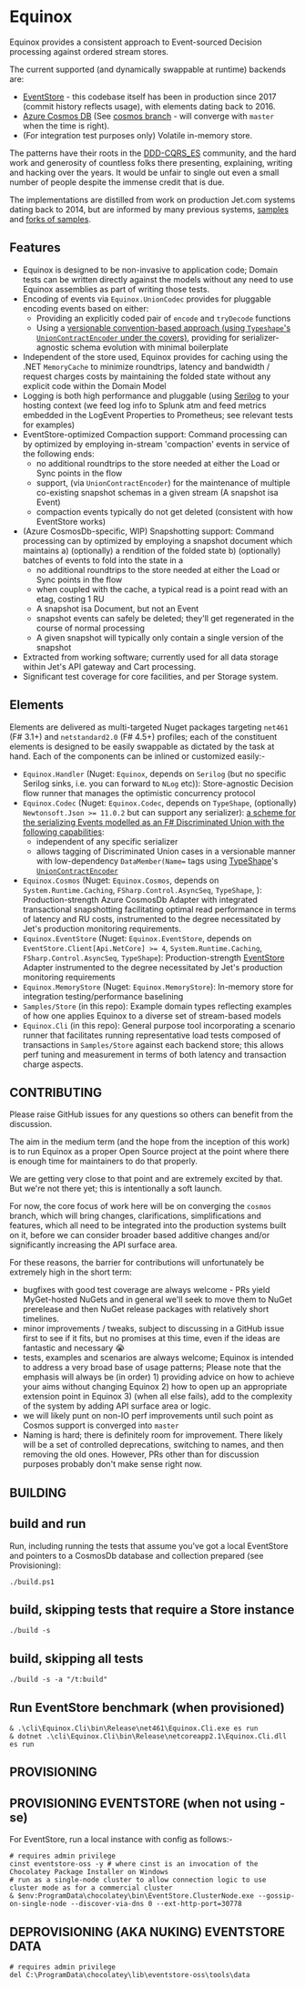 Equinox
=======
Equinox provides a consistent approach to Event-sourced Decision processing against ordered stream stores.

The current supported (and dynamically swappable at runtime) backends are:
- [EventStore](https://eventstore.org/) - this codebase itself has been in production since 2017 (commit history reflects usage), with elements dating back to 2016.
- [Azure Cosmos DB](https://docs.microsoft.com/en-us/azure/cosmos-db/) (See [cosmos branch](https://github.com/jet/equinox/tree/cosmos) - will converge with `master` when the time is right).
- (For integration test purposes only) Volatile in-memory store.

The patterns have their roots in the [DDD-CQRS_ES](https://groups.google.com/forum/#!forum/dddcqrs) community, and the hard work and generosity of countless folks there presenting, explaining, writing and hacking over the years. It would be unfair to single out even a small number of people despite the immense credit that is due.

The implementations are distilled from work on production Jet.com systems dating back to 2014, but are informed by many previous systems, [samples](https://github.com/thinkbeforecoding/FsUno.Prod) and [forks of samples](https://github.com/bartelink/FunDomain).

Features
--------
- Equinox is designed to be non-invasive to application code; Domain tests can be written directly against the models without any need to use Equinox assemblies as part of writing those tests.
- Encoding of events via `Equinox.UnionCodec` provides for pluggable encoding events based on either:
    - Providing an explicitly coded pair of `encode` and `tryDecode` functions
    - Using a [versionable convention-based approach (using `Typeshape`'s `UnionContractEncoder` under the covers)](https://eiriktsarpalis.wordpress.com/2018/10/30/a-contract-pattern-for-schemaless-datastores/), providing for serializer-agnostic schema evolution with minimal boilerplate
- Independent of the store used, Equinox provides for caching using the .NET `MemoryCache` to minimize roundtrips, latency and bandwidth / request charges costs by maintaining the folded state without any explicit code within the Domain Model
- Logging is both high performance and pluggable (using [Serilog](https://github.com/serilog/serilog) to your hosting context (we feed log info to  Splunk atm and feed metrics embedded in the LogEvent Properties to Prometheus; see relevant tests for examples)
- EventStore-optimized Compaction support: Command processing can by optimized by employing in-stream 'compaction' events in service of the following ends:
    - no additional roundtrips to the store needed at either the Load or Sync points in the flow
    - support, (via `UnionContractEncoder`) for the maintenance of multiple co-existing snapshot schemas in a given stream (A snapshot isa Event)
    - compaction events typically do not get deleted (consistent with how EventStore works)
- (Azure CosmosDb-specific, WIP) Snapshotting support: Command processing can by optimized by employing a snapshot document which maintains a) (optionally) a rendition of the folded state b) (optionally) batches of events to fold into the state in a
	- no additional roundtrips to the store needed at either the Load or Sync points in the flow
	- when coupled with the cache, a typical read is a point read with an etag, costing 1 RU
	- A snapshot isa Document, but not an Event
	- snapshot events can safely be deleted; they'll get regenerated in the course of normal processing
	- A given snapshot will typically only contain a single version of the snapshot
- Extracted from working software; currently used for all data storage within Jet's API gateway and Cart processing.
- Significant test coverage for core facilities, and per Storage system.

Elements
--------
Elements are delivered as multi-targeted Nuget packages targeting `net461` (F# 3.1+) and `netstandard2.0` (F# 4.5+) profiles; each of the constituent elements is designed to be easily swappable as dictated by the task at hand. Each of the components can be inlined or customized easily:-

- `Equinox.Handler` (Nuget: `Equinox`, depends on `Serilog` (but no specific Serilog sinks, i.e. you can forward to `NLog` etc)): Store-agnostic Decision flow runner that manages the optimistic concurrency protocol
- `Equinox.Codec` (Nuget: `Equinox.Codec`, depends on `TypeShape`, (optionally) `Newtonsoft.Json >= 11.0.2` but can support any serializer): [a scheme for the serializing Events modelled as an F# Discriminated Union with the following capabilities](https://eiriktsarpalis.wordpress.com/2018/10/30/a-contract-pattern-for-schemaless-datastores/):
	- independent of any specific serializer
	- allows tagging of Discriminated Union cases in a versionable manner with low-dependency `DataMember(Name=` tags using [TypeShape](https://github.com/eiriktsarpalis/TypeShape)'s [`UnionContractEncoder`](https://github.com/eiriktsarpalis/TypeShape/blob/master/tests/TypeShape.Tests/UnionContractTests.fs)
- `Equinox.Cosmos` (Nuget: `Equinox.Cosmos`, depends on `System.Runtime.Caching`, `FSharp.Control.AsyncSeq`, `TypeShape`, ): Production-strength Azure CosmosDb Adapter with integrated transactional snapshotting facilitating optimal read performance in terms of latency and RU costs, instrumented to the degree necessitated by Jet's production monitoring requirements.
- `Equinox.EventStore` (Nuget: `Equinox.EventStore`, depends on `EventStore.Client[Api.NetCore] >= 4`, `System.Runtime.Caching`, `FSharp.Control.AsyncSeq`, `TypeShape`): Production-strength [EventStore](http://geteventstore.com) Adapter instrumented to the degree necessitated by Jet's production monitoring requirements
- `Equinox.MemoryStore` (Nuget: `Equinox.MemoryStore`): In-memory store for integration testing/performance baselining
- `Samples/Store` (in this repo): Example domain types reflecting examples of how one applies Equinox to a diverse set of stream-based models
- `Equinox.Cli` (in this repo): General purpose tool incorporating a scenario runner that facilitates running representative load tests composed of transactions in `Samples/Store` against each backend store; this allows perf tuning and measurement in terms of both latency and transaction charge aspects.

CONTRIBUTING
------------
Please raise GitHub issues for any questions so others can benefit from the discussion.

The aim in the medium term (and the hope from the inception of this work) is to run Equinox as a proper Open Source project at the point where there is enough time for maintainers to do that properly.

We are getting very close to that point and are extremely excited by that. But we're not there yet; this is intentionally a soft launch.

For now, the core focus of work here will be on converging the `cosmos` branch, which will bring changes, clarifications, simplifications and features, which all need to be integrated into the production systems built on it, before we can consider broader based additive changes and/or significantly increasing the API surface area.

For these reasons, the barrier for contributions will unfortunately be extremely high in the short term:
- bugfixes with good test coverage are always welcome - PRs yield MyGet-hosted NuGets and in general we'll seek to move them to NuGet prerelease and then NuGet release packages with relatively short timelines.
- minor improvements / tweaks, subject to discussing in a GitHub issue first to see if it fits, but no promises at this time, even if the ideas are fantastic and necessary :sob:
- tests, examples and scenarios are always welcome; Equinox is intended to address a very broad base of usage patterns; Please note that the emphasis will always be (in order) 1) providing advice on how to achieve your aims without changing Equinox 2) how to open up an appropriate extension point in Equinox 3) (when all else fails), add to the complexity of the system by adding API surface area or logic.
- we will likely punt on non-IO perf improvements until such point as Cosmos support is converged into `master`
- Naming is hard; there is definitely room for improvement. There likely will be a set of controlled deprecations, switching to names, and then removing the old ones. However, PRs other than for discussion purposes probably don't make sense right now.

BUILDING
--------

## build and run

Run, including running the tests that assume you've got a local EventStore and pointers to a CosmosDb database and collection prepared (see Provisioning):

	./build.ps1

## build, skipping tests that require a Store instance

	./build -s

## build, skipping all tests

	./build -s -a "/t:build"

## Run EventStore benchmark (when provisioned)

```
& .\cli\Equinox.Cli\bin\Release\net461\Equinox.Cli.exe es run
& dotnet .\cli\Equinox.Cli\bin\Release\netcoreapp2.1\Equinox.Cli.dll es run
```
PROVISIONING
------------

## PROVISIONING EVENTSTORE (when not using -se)

For EventStore, run a local instance with config as follows:-

```
# requires admin privilege
cinst eventstore-oss -y # where cinst is an invocation of the Chocolatey Package Installer on Windows
# run as a single-node cluster to allow connection logic to use cluster mode as for a commercial cluster
& $env:ProgramData\chocolatey\bin\EventStore.ClusterNode.exe --gossip-on-single-node --discover-via-dns 0 --ext-http-port=30778
```

## DEPROVISIONING (AKA NUKING) EVENTSTORE DATA

```
# requires admin privilege
del C:\ProgramData\chocolatey\lib\eventstore-oss\tools\data
```
